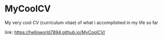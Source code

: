 # MyCoolCV
My very cool CV (curriculum vitae) of what i accomplished in my life so far

link: https://helloworld7894.github.io/MyCoolCV/
